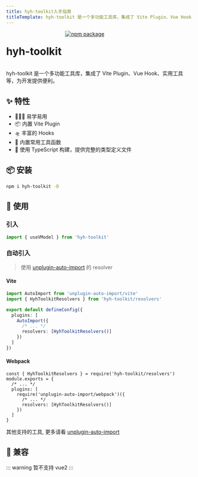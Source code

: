 ```yaml
---
title: hyh-toolkit入手指南
titleTemplate: hyh-toolkit 是一个多功能工具库，集成了 Vite Plugin、Vue Hook、实用工具等，为开发提供便利。
---
```


<div style="display: flex">
  <h1>hyh-toolkit</h1>
  <a href="https://www.npmjs.com/package/hyh-toolkit" target="_blank" style="margin-left: 10px">
    <img src="https://img.shields.io/npm/v/hyh-toolkit.svg" alt="npm package">
  </a>
</div>

hyh-toolkit 是一个多功能工具库，集成了 Vite Plugin、Vue Hook、实用工具等，为开发提供便利。

## ✨ 特性

- 🏄🏼‍♂️ 易学易用
- 📦 内置 Vite Plugin
- 🛸 丰富的 Hooks
- 🔨 内置常用工具函数
- 🎯 使用 TypeScript 构建，提供完整的类型定义文件

## 📦 安装

```bash
npm i hyh-toolkit -D
```

## 🔨 使用

### 引入

```ts
import { useVModel } from 'hyh-toolkit'
```

### 自动引入

> 使用 [unplugin-auto-import](https://github.com/antfu/unplugin-auto-import#readme) 的 resolver

#### Vite

```ts {2,8}
import AutoImport from 'unplugin-auto-import/vite'
import { HyhToolkitResolvers } from 'hyh-toolkit/resolvers'

export default defineConfig({
  plugins: [
    AutoImport({
      /* ... */
      resolvers: [HyhToolkitResolvers()]
    })
  ]
})
```

#### Webpack

```js{1,7}
const { HyhToolkitResolvers } = require('hyh-toolkit/resolvers')
module.exports = {
  /* ... */
  plugins: [
    require('unplugin-auto-import/webpack')({
      /* ... */
      resolvers: [HyhToolkitResolvers()]
    })
  ]
}
```

其他支持的工具, 更多请看 [unplugin-auto-import](https://github.com/antfu/unplugin-auto-import#readme)

## 🧩 兼容

::: warning
暂不支持 vue2
:::
